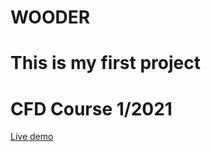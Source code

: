 # WOODER
# This is my first project 
# CFD Course 1/2021

[Live demo](https://pj-wooder.netlify.app/)

